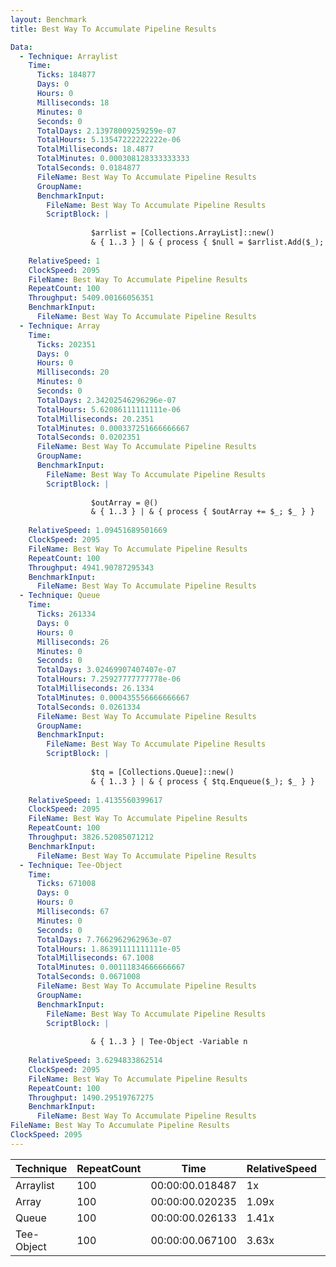 ```yaml
---
layout: Benchmark
title: Best Way To Accumulate Pipeline Results

Data: 
  - Technique: Arraylist
    Time: 
      Ticks: 184877
      Days: 0
      Hours: 0
      Milliseconds: 18
      Minutes: 0
      Seconds: 0
      TotalDays: 2.13978009259259e-07
      TotalHours: 5.13547222222222e-06
      TotalMilliseconds: 18.4877
      TotalMinutes: 0.000308128333333333
      TotalSeconds: 0.0184877
      FileName: Best Way To Accumulate Pipeline Results
      GroupName: 
      BenchmarkInput: 
        FileName: Best Way To Accumulate Pipeline Results
        ScriptBlock: |
          
                  $arrlist = [Collections.ArrayList]::new()
                  & { 1..3 } | & { process { $null = $arrlist.Add($_); $_ } }
              
    RelativeSpeed: 1
    ClockSpeed: 2095
    FileName: Best Way To Accumulate Pipeline Results
    RepeatCount: 100
    Throughput: 5409.00166056351
    BenchmarkInput: 
      FileName: Best Way To Accumulate Pipeline Results
  - Technique: Array
    Time: 
      Ticks: 202351
      Days: 0
      Hours: 0
      Milliseconds: 20
      Minutes: 0
      Seconds: 0
      TotalDays: 2.34202546296296e-07
      TotalHours: 5.62086111111111e-06
      TotalMilliseconds: 20.2351
      TotalMinutes: 0.000337251666666667
      TotalSeconds: 0.0202351
      FileName: Best Way To Accumulate Pipeline Results
      GroupName: 
      BenchmarkInput: 
        FileName: Best Way To Accumulate Pipeline Results
        ScriptBlock: |
          
                  $outArray = @()
                  & { 1..3 } | & { process { $outArray += $_; $_ } }
              
    RelativeSpeed: 1.09451689501669
    ClockSpeed: 2095
    FileName: Best Way To Accumulate Pipeline Results
    RepeatCount: 100
    Throughput: 4941.90787295343
    BenchmarkInput: 
      FileName: Best Way To Accumulate Pipeline Results
  - Technique: Queue
    Time: 
      Ticks: 261334
      Days: 0
      Hours: 0
      Milliseconds: 26
      Minutes: 0
      Seconds: 0
      TotalDays: 3.02469907407407e-07
      TotalHours: 7.25927777777778e-06
      TotalMilliseconds: 26.1334
      TotalMinutes: 0.000435556666666667
      TotalSeconds: 0.0261334
      FileName: Best Way To Accumulate Pipeline Results
      GroupName: 
      BenchmarkInput: 
        FileName: Best Way To Accumulate Pipeline Results
        ScriptBlock: |
          
                  $tq = [Collections.Queue]::new()
                  & { 1..3 } | & { process { $tq.Enqueue($_); $_ } }
              
    RelativeSpeed: 1.4135560399617
    ClockSpeed: 2095
    FileName: Best Way To Accumulate Pipeline Results
    RepeatCount: 100
    Throughput: 3826.52085071212
    BenchmarkInput: 
      FileName: Best Way To Accumulate Pipeline Results
  - Technique: Tee-Object
    Time: 
      Ticks: 671008
      Days: 0
      Hours: 0
      Milliseconds: 67
      Minutes: 0
      Seconds: 0
      TotalDays: 7.7662962962963e-07
      TotalHours: 1.86391111111111e-05
      TotalMilliseconds: 67.1008
      TotalMinutes: 0.00111834666666667
      TotalSeconds: 0.0671008
      FileName: Best Way To Accumulate Pipeline Results
      GroupName: 
      BenchmarkInput: 
        FileName: Best Way To Accumulate Pipeline Results
        ScriptBlock: |
           
                  & { 1..3 } | Tee-Object -Variable n 
              
    RelativeSpeed: 3.6294833862514
    ClockSpeed: 2095
    FileName: Best Way To Accumulate Pipeline Results
    RepeatCount: 100
    Throughput: 1490.29519767275
    BenchmarkInput: 
      FileName: Best Way To Accumulate Pipeline Results
FileName: Best Way To Accumulate Pipeline Results
ClockSpeed: 2095
---
```





|Technique |RepeatCount|Time           |RelativeSpeed|Throughput|
|----------|-----------|---------------|-------------|----------|
|Arraylist |100        |00:00:00.018487|1x           |5409/s    |
|Array     |100        |00:00:00.020235|1.09x        |4941.91/s |
|Queue     |100        |00:00:00.026133|1.41x        |3826.52/s |
|Tee-Object|100        |00:00:00.067100|3.63x        |1490.3/s  |
